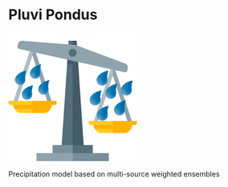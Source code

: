 # Pluvi Pondus

![Pluvi Pondus](https://raw.githubusercontent.com/ANU-WALD/pluvi_pondus/master/icon.png)
                

Precipitation model based on multi-source weighted ensembles
